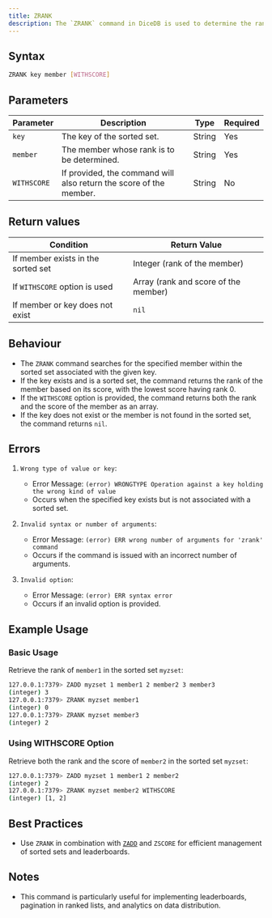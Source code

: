 ```yaml
---
title: ZRANK
description: The `ZRANK` command in DiceDB is used to determine the rank of a member in a sorted set. It returns the position of a member in the sorted set, with the lowest score having rank 0.
---
```


## Syntax

```bash
ZRANK key member [WITHSCORE]
```

## Parameters

| Parameter   | Description                                                        | Type   | Required |
| ----------- | ------------------------------------------------------------------ | ------ | -------- |
| `key`       | The key of the sorted set.                                         | String | Yes      |
| `member`    | The member whose rank is to be determined.                         | String | Yes      |
| `WITHSCORE` | If provided, the command will also return the score of the member. | String | No       |

## Return values

| Condition                          | Return Value                         |
| ---------------------------------- | ------------------------------------ |
| If member exists in the sorted set | Integer (rank of the member)         |
| If `WITHSCORE` option is used      | Array (rank and score of the member) |
| If member or key does not exist    | `nil`                                |

## Behaviour

- The `ZRANK` command searches for the specified member within the sorted set associated with the given key.
- If the key exists and is a sorted set, the command returns the rank of the member based on its score, with the lowest score having rank 0.
- If the `WITHSCORE` option is provided, the command returns both the rank and the score of the member as an array.
- If the key does not exist or the member is not found in the sorted set, the command returns `nil`.

## Errors

1. `Wrong type of value or key`:

   - Error Message: `(error) WRONGTYPE Operation against a key holding the wrong kind of value`
   - Occurs when the specified key exists but is not associated with a sorted set.

2. `Invalid syntax or number of arguments`:

   - Error Message: `(error) ERR wrong number of arguments for 'zrank' command`
   - Occurs if the command is issued with an incorrect number of arguments.

3. `Invalid option`:
   - Error Message: `(error) ERR syntax error`
   - Occurs if an invalid option is provided.

## Example Usage

### Basic Usage

Retrieve the rank of `member1` in the sorted set `myzset`:

```bash
127.0.0.1:7379> ZADD myzset 1 member1 2 member2 3 member3
(integer) 3
127.0.0.1:7379> ZRANK myzset member1
(integer) 0
127.0.0.1:7379> ZRANK myzset member3
(integer) 2
```

### Using WITHSCORE Option

Retrieve both the rank and the score of `member2` in the sorted set `myzset`:

```bash
127.0.0.1:7379> ZADD myzset 1 member1 2 member2
(integer) 2
127.0.0.1:7379> ZRANK myzset member2 WITHSCORE
(integer) [1, 2]
```

## Best Practices

- Use `ZRANK` in combination with [`ZADD`](/commands/zadd) and `ZSCORE` for efficient management of sorted sets and leaderboards.

## Notes

- This command is particularly useful for implementing leaderboards, pagination in ranked lists, and analytics on data distribution.
